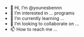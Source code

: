 - 👋 Hi, I’m @younesbennn
- 👀 I’m interested in ... programs
- 🌱 I’m currently learning ...
- 💞️ I’m looking to collaborate on ...
- 📫 How to reach me ...

<!---
younesbennn/younesbennn is a ✨ special ✨ repository because its `README.md` (this file) appears on your GitHub profile.
You can click the Preview link to take a look at your changes.
--->
